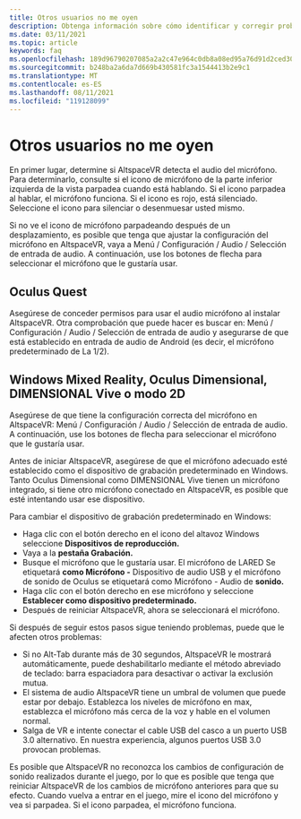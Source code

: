 ```yaml
---
title: Otros usuarios no me oyen
description: Obtenga información sobre cómo identificar y corregir problemas relacionados con otros usuarios que no pueden escucharme en AltspaceVR.
ms.date: 03/11/2021
ms.topic: article
keywords: faq
ms.openlocfilehash: 189d96790207085a2a2c47e964c0db8a08ed95a76d91d2ced3026ba3455b45e3
ms.sourcegitcommit: b248ba2a6da7d669b430581fc3a1544413b2e9c1
ms.translationtype: MT
ms.contentlocale: es-ES
ms.lasthandoff: 08/11/2021
ms.locfileid: "119128099"
---
```

# <a name="other-users-cant-hear-me"></a>Otros usuarios no me oyen

En primer lugar, determine si AltspaceVR detecta el audio del micrófono. Para determinarlo, consulte si el icono de micrófono de la parte inferior izquierda de la vista parpadea cuando está hablando. Si el icono parpadea al hablar, el micrófono funciona. Si el icono es rojo, está silenciado. Seleccione el icono para silenciar o desenmuesar usted mismo.

Si no ve el icono de micrófono parpadeando después de un desplazamiento, es posible que tenga que ajustar la configuración del micrófono en AltspaceVR, vaya a Menú / Configuración / Audio / Selección de entrada de audio. A continuación, use los botones de flecha para seleccionar el micrófono que le gustaría usar.
 
## <a name="oculus-quest"></a>Oculus Quest 

Asegúrese de conceder permisos para usar el audio micrófono al instalar AltspaceVR. Otra comprobación que puede hacer es buscar en: Menú / Configuración / Audio / Selección de entrada de audio y asegurarse de que está establecido en entrada de audio de Android (es decir, el micrófono predeterminado de La 1/2).
 
## <a name="windows-mixed-reality-oculus-rift-htc-vive-or-2d-mode"></a>Windows Mixed Reality, Oculus Dimensional, DIMENSIONAL Vive o modo 2D

Asegúrese de que tiene la configuración correcta del micrófono en AltspaceVR: Menú / Configuración / Audio / Selección de entrada de audio. A continuación, use los botones de flecha para seleccionar el micrófono que le gustaría usar.

Antes de iniciar AltspaceVR, asegúrese de que el micrófono adecuado esté establecido como el dispositivo de grabación predeterminado en Windows. Tanto Oculus Dimensional como DIMENSIONAL Vive tienen un micrófono integrado, si tiene otro micrófono conectado en AltspaceVR, es posible que esté intentando usar ese dispositivo.
 
Para cambiar el dispositivo de grabación predeterminado en Windows:
* Haga clic con el botón derecho en el icono del altavoz Windows seleccione **Dispositivos de reproducción.**
* Vaya a la **pestaña Grabación.**
* Busque el micrófono que le gustaría usar. El micrófono de LARED Se etiquetará **como Micrófono -** Dispositivo de audio USB y el micrófono de sonido de Oculus se etiquetará como Micrófono - Audio de **sonido.**
* Haga clic con el botón derecho en ese micrófono y seleccione **Establecer como dispositivo predeterminado.**
* Después de reiniciar AltspaceVR, ahora se seleccionará el micrófono.
 
Si después de seguir estos pasos sigue teniendo problemas, puede que le afecten otros problemas:
* Si no Alt-Tab durante más de 30 segundos, AltspaceVR le mostrará automáticamente, puede deshabilitarlo mediante el método abreviado de teclado: barra espaciadora para desactivar o activar la exclusión mutua.
* El sistema de audio AltspaceVR tiene un umbral de volumen que puede estar por debajo. Establezca los niveles de micrófono en max, establezca el micrófono más cerca de la voz y hable en el volumen normal.
* Salga de VR e intente conectar el cable USB del casco a un puerto USB 3.0 alternativo. En nuestra experiencia, algunos puertos USB 3.0 provocan problemas.

Es posible que AltspaceVR no reconozca los cambios de configuración de sonido realizados durante el juego, por lo que es posible que tenga que reiniciar AltspaceVR de los cambios de micrófono anteriores para que su efecto.  Cuando vuelva a entrar en el juego, mire el icono del micrófono y vea si parpadea. Si el icono parpadea, el micrófono funciona.